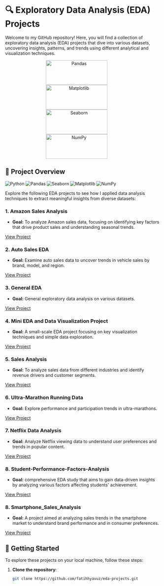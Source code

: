 # 🔍 Exploratory Data Analysis (EDA) Projects

Welcome to my GitHub repository! Here, you will find a collection of exploratory data analysis (EDA) projects that dive into various datasets, uncovering insights, patterns, and trends using different analytical and visualization techniques.

<p align="center" style="padding: 0 20px;">
  <img src="https://pandas.pydata.org/static/img/pandas_white.svg" alt="Pandas" width="200" height="80" style="margin-right: 40px !important;"/>
  <img src="https://matplotlib.org/stable/_static/logo2.svg" alt="Matplotlib" width="200" height="80" style="margin-right: 40px !important;"/>
  <img src="https://seaborn.pydata.org/_static/logo-wide-lightbg.svg" alt="Seaborn" width="200" height="80" style="margin-right: 40px !important;"/>
  <img src="https://numpy.org/doc/stable/_static/numpylogo.svg" alt="NumPy" width="200" height="80" style="margin-right: 40px !important;"/>

  
</p>

## 📂 Project Overview

![Python](https://img.shields.io/badge/Python-3776AB?style=for-the-badge&logo=python&logoColor=white) 
![Pandas](https://img.shields.io/badge/Pandas-150458?style=for-the-badge&logo=pandas&logoColor=white) 
![Seaborn](https://img.shields.io/badge/Seaborn-3776AB?style=for-the-badge&logo=seaborn&logoColor=white)
![Matplotlib](https://img.shields.io/badge/Matplotlib-FF1493?style=for-the-badge&logo=matplotlib&logoColor=white)
![NumPy](https://img.shields.io/badge/NumPy-013243?style=for-the-badge&logo=numpy&logoColor=white)



Explore the following EDA projects to see how I applied data analysis techniques to extract meaningful insights from diverse datasets:

### 1. **Amazon Sales Analysis**
   - **Goal:** To analyze Amazon sales data, focusing on identifying key factors that drive product sales and understanding seasonal trends.
  

   [View Project](https://github.com/fatihhyavuz/EDA-Projects/tree/main/Amazom%20Sales)

### 2. **Auto Sales EDA**
   - **Goal:** Examine auto sales data to uncover trends in vehicle sales by brand, model, and region.
  

   [View Project](https://github.com/fatihhyavuz/EDA-Projects/tree/main/Auto%20Sales%20EDA)

### 3. **General EDA**
   - **Goal:** General exploratory data analysis on various datasets.
  

   [View Project](https://github.com/fatihhyavuz/EDA-Projects/tree/main/EDA/)

### 4. **Mini EDA and Data Visualization Project**
   - **Goal:** A small-scale EDA project focusing on key visualization techniques and simple data exploration.
  

   [View Project](https://github.com/fatihhyavuz/EDA-Projects/tree/main/Mini%20EDA%20and%20Data%20Visualiztion%20Project)

### 5. **Sales Analysis** 

   - **Goal:** To analyze sales data from different industries and identify revenue drivers and customer segments.
  

  [View Project](https://github.com/fatihhyavuz/EDA-Projects/tree/main/Sales-Analysis)

### 6. **Ultra-Marathon Running Data**
   - **Goal:** Explore performance and participation trends in ultra-marathons.


   [View Project](https://github.com/fatihhyavuz/EDA-Projects/tree/main/Ultra-Marathon-Runing)

### 7. **Netflix Data Analysis**
   - **Goal:** Analyze Netflix viewing data to understand user preferences and trends in popular content.
  

  [View Project](https://github.com/fatihhyavuz/EDA-Projects/tree/main/netflix)

### 8. **Student-Performance-Factors-Analysis**
   - **Goal:** comprehensive EDA study that aims to gain data-driven insights by analyzing various factors affecting students' achievement.
  

  [View Project](https://github.com/fatihhyavuz/EDA-Projects/tree/master/Student-Performance-Factors-Analysis)

 ### 8. **Smartphone_Sales_Analysis**
   - **Goal:** A project aimed at analyzing sales trends in the smartphone market to understand brand performance and  in consumer preferences.
  

  [View Project](https://github.com/fatihhyavuz/EDA-Projects/tree/master/Phone-Sales) 

## 🚀 Getting Started

To explore these projects on your local machine, follow these steps:

1. **Clone the repository**:
   ```bash
   git clone https://github.com/fatihhyavuz/eda-projects.git
